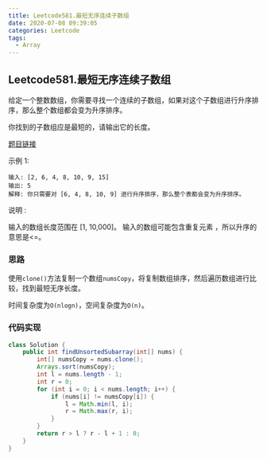 ```yaml
---
title: Leetcode581.最短无序连续子数组
date: 2020-07-08 09:39:05
categories: Leetcode
tags:
  - Array
---
```


## Leetcode581.最短无序连续子数组

给定一个整数数组，你需要寻找一个连续的子数组，如果对这个子数组进行升序排序，那么整个数组都会变为升序排序。

你找到的子数组应是最短的，请输出它的长度。

[题目链接](https://leetcode-cn.com/problems/shortest-unsorted-continuous-subarray)

<!--more-->

示例 1:

```
输入: [2, 6, 4, 8, 10, 9, 15]
输出: 5
解释: 你只需要对 [6, 4, 8, 10, 9] 进行升序排序，那么整个表都会变为升序排序。
```

说明 :

输入的数组长度范围在 [1, 10,000]。
输入的数组可能包含重复元素 ，所以升序的意思是<=。



### 思路

使用`clone()`方法复制一个数组`numsCopy`，将复制数组排序，然后遍历数组进行比较，找到最短无序长度。

时间复杂度为`O(nlogn)`，空间复杂度为`O(n)`。

### 代码实现

```java
class Solution {
    public int findUnsortedSubarray(int[] nums) {
        int[] numsCopy = nums.clone();
        Arrays.sort(numsCopy);
        int l = nums.length - 1;
        int r = 0;
        for (int i = 0; i < nums.length; i++) {
            if (nums[i] != numsCopy[i]) {
                l = Math.min(l, i);
                r = Math.max(r, i);
            }
        }
        return r > l ? r - l + 1 : 0;
    }
}
```

